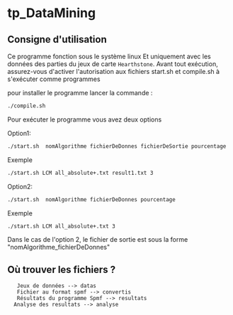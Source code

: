 # tp_DataMining

## Consigne d'utilisation
Ce programme fonction sous le système linux Et uniquement avec les données des parties du jeux de carte `Hearthstone`. 
Avant tout exécution, assurez-vous d'activer l'autorisation aux fichiers start.sh et compile.sh à s'exécuter comme programmes

pour installer le programme lancer la commande :
```bash
./compile.sh
```

Pour exécuter le programme vous avez deux options 

Option1:
```bash
./start.sh  nomAlgorithme fichierDeDonnes fichierDeSortie pourcentage
```
Exemple
```bash
./start.sh LCM all_absolute+.txt result1.txt 3
```

Option2:
```bash
./start.sh  nomAlgorithme fichierDeDonnes pourcentage
```
Exemple
```bash
./start.sh LCM all_absolute+.txt 3
```
Dans le cas de l'option 2, le fichier de sortie est sous la forme "nomAlgorithme_fichierDeDonnes"

## Où trouver les fichiers ?

```
   Jeux de données --> datas
   Fichier au format spmf --> convertis
   Résultats du programme Spmf --> resultats
  Analyse des resultats --> analyse
```

